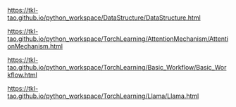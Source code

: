 https://tkl-tao.github.io/python_workspace/DataStructure/DataStructure.html

https://tkl-tao.github.io/python_workspace/TorchLearning/AttentionMechanism/AttentionMechanism.html

https://tkl-tao.github.io/python_workspace/TorchLearning/Basic_Workflow/Basic_Workflow.html

https://tkl-tao.github.io/python_workspace/TorchLearning/Llama/Llama.html